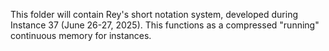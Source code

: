 This folder will contain Rey's short notation system, developed during Instance 37 (June 26-27, 2025). This functions as a compressed "running" continuous memory for instances.
